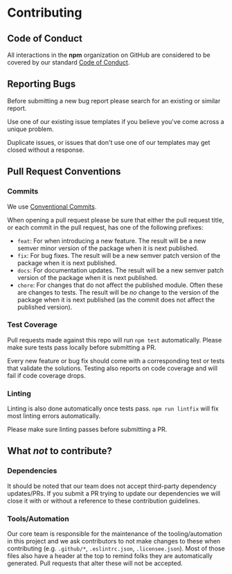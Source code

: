 <!-- This file is automatically added by @npmcli/template-oss. Do not edit. -->

# Contributing

## Code of Conduct

All interactions in the **npm** organization on GitHub are considered to be covered by our standard [Code of Conduct](https://docs.npmjs.com/policies/conduct).

## Reporting Bugs

Before submitting a new bug report please search for an existing or similar report.

Use one of our existing issue templates if you believe you've come across a unique problem.

Duplicate issues, or issues that don't use one of our templates may get closed without a response.

## Pull Request Conventions

### Commits

We use [Conventional Commits](https://www.conventionalcommits.org/en/v1.0.0/).

When opening a pull request please be sure that either the pull request title, or each commit in the pull request, has one of the following prefixes:

 - `feat`: For when introducing a new feature.  The result will be a new semver minor version of the package when it is next published.
 - `fix`: For bug fixes. The result will be a new semver patch version of the package when it is next published.
 - `docs`: For documentation updates.  The result will be a new semver patch version of the package when it is next published.
 - `chore`: For changes that do not affect the published module.  Often these are changes to tests.  The result will be *no* change to the version of the package when it is next published (as the commit does not affect the published version).

### Test Coverage

Pull requests made against this repo will run `npm test` automatically.  Please make sure tests pass locally before submitting a PR.

Every new feature or bug fix should come with a corresponding test or tests that validate the solutions. Testing also reports on code coverage and will fail if code coverage drops.

### Linting

Linting is also done automatically once tests pass.  `npm run lintfix` will fix most linting errors automatically.

Please make sure linting passes before submitting a PR.

## What _not_ to contribute?

### Dependencies

It should be noted that our team does not accept third-party dependency updates/PRs.  If you submit a PR trying to update our dependencies we will close it with or without a reference to these contribution guidelines.

### Tools/Automation

Our core team is responsible for the maintenance of the tooling/automation in this project and we ask contributors to not make changes to these when contributing (e.g. `.github/*`, `.eslintrc.json`, `.licensee.json`).  Most of those files also have a header at the top to remind folks they are automatically generated.  Pull requests that alter these will not be accepted.
